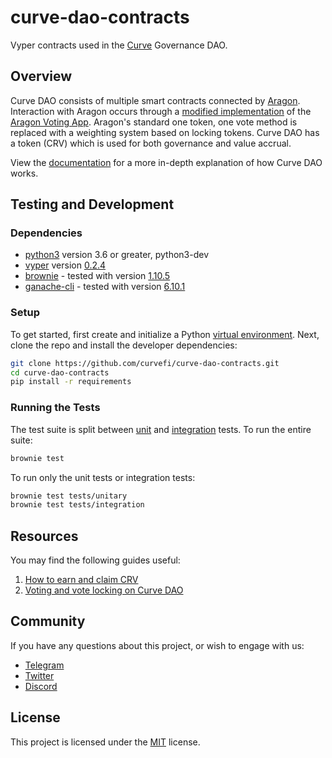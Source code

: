 # curve-dao-contracts

Vyper contracts used in the [Curve](https://www.curve.fi/) Governance DAO.

## Overview

Curve DAO consists of multiple smart contracts connected by [Aragon](https://github.com/aragon/aragonOS). Interaction with Aragon occurs through a [modified implementation](https://github.com/curvefi/curve-aragon-voting) of the [Aragon Voting App](https://github.com/aragon/aragon-apps/tree/master/apps/voting). Aragon's standard one token, one vote method is replaced with a weighting system based on locking tokens. Curve DAO has a token (CRV) which is used for both governance and value accrual.

View the [documentation](doc/readme.pdf) for a more in-depth explanation of how Curve DAO works.

## Testing and Development

### Dependencies

* [python3](https://www.python.org/downloads/release/python-368/) version 3.6 or greater, python3-dev
* [vyper](https://github.com/vyperlang/vyper) version [0.2.4](https://github.com/vyperlang/vyper/releases/tag/v0.2.4)
* [brownie](https://github.com/iamdefinitelyahuman/brownie) - tested with version [1.10.5](https://github.com/eth-brownie/brownie/releases/tag/v1.10.5)
* [ganache-cli](https://github.com/trufflesuite/ganache-cli) - tested with version [6.10.1](https://github.com/trufflesuite/ganache-cli/releases/tag/v6.10.1)

### Setup

To get started, first create and initialize a Python [virtual environment](https://docs.python.org/3/library/venv.html). Next, clone the repo and install the developer dependencies:

```bash
git clone https://github.com/curvefi/curve-dao-contracts.git
cd curve-dao-contracts
pip install -r requirements
```

### Running the Tests

The test suite is split between [unit](tests/unitary) and [integration](tests/integration) tests. To run the entire suite:

```bash
brownie test
```

To run only the unit tests or integration tests:

```bash
brownie test tests/unitary
brownie test tests/integration
```

## Resources

You may find the following guides useful:

1. [How to earn and claim CRV](https://guides.curve.fi/how-to-earn-and-claim-crv/)
2. [Voting and vote locking on Curve DAO](https://guides.curve.fi/voting-and-vote-locking-curve-dao/)

## Community

If you have any questions about this project, or wish to engage with us:

* [Telegram](https://t.me/curvefi)
* [Twitter](https://twitter.com/curvefinance)
* [Discord](https://discord.gg/rgrfS7W)

## License

This project is licensed under the [MIT](LICENSE) license.
